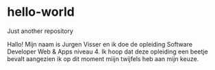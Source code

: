 # hello-world
Just another repository

Hallo! Mijn naam is Jurgen Visser en ik doe de opleiding Software Developer Web & Apps niveau 4.
Ik hoop dat deze opleiding een beetje bevalt aangezien ik op dit moment miijn twijfels heb aan mijn keuze.
